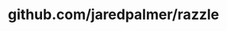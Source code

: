 ---
layout: post
title: github.com/jaredpalmer/razzle
categories: link
tags: [انگلیسی, گیت‌هاب, برنامه‌نویسی]
---